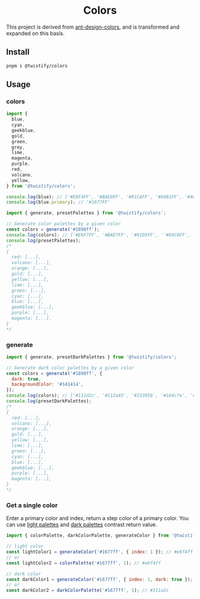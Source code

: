 <h1 align="center">Colors</h1>

This project is derived from [ant-design-colors](https://github.com/ant-design/ant-design-colors), and is transformed and expanded on this basis.

## Install
```bash
pnpm i @twistify/colors
```

## Usage

### colors

```js
import {
  blue,
  cyan,
  geekblue,
  gold,
  green,
  grey,
  lime,
  magenta,
  purple,
  red,
  volcano,
  yellow,
} from '@twistify/colors';

console.log(blue); // ['#E6F4FF', '#BAE0FF', '#91CAFF', '#69B1FF', '#4096FF', '#1677FF', '#0958D9', '#003EB3', '#002C8C', '#001D66']
console.log(blue.primary); // '#1677FF'
```

```js
import { generate, presetPalettes } from '@twistify/colors';

// Generate color palettes by a given color
const colors = generate('#1890ff');
console.log(colors); // ['#E6F7FF', '#BAE7FF', '#91D5FF', ''#69C0FF', '#40A9FF', '#1890FF', '#096DD9', '#0050B3', '#003A8C', '#002766']
console.log(presetPalettes);
/*
{
  red: [...],
  volcano: [...],
  orange: [...],
  gold: [...],
  yellow: [...],
  lime: [...],
  green: [...],
  cyan: [...],
  blue: [...],
  geekblue: [...],
  purple: [...],
  magenta: [...],
}
*/
```
### generate
```js
import { generate, presetDarkPalettes } from '@twistify/colors';

// Generate dark color palettes by a given color
const colors = generate('#1890ff', {
  dark: true,
  backgroundColor: '#141414',
});
console.log(colors); // ['#111d2c', '#112a45', '#15395b', '#164c7e', '#1765ad', '#177ddc', '#3c9ae8', '#65b7f3', '#8dcff8', '#b7e3fa']
console.log(presetDarkPalettes);
/*
{
  red: [...],
  volcano: [...],
  orange: [...],
  gold: [...],
  yellow: [...],
  lime: [...],
  green: [...],
  cyan: [...],
  blue: [...],
  geekblue: [...],
  purple: [...],
  magenta: [...],
}
*/
```

### Get a single color
Enter a primary color and index, return a step color of a primary color. You can use [light palettes](https://ant.design/docs/spec/colors) and [dark palettes](https://ant.design/docs/spec/dark) contrast return value.

```js
import { colorPalette, darkColorPalette, generateColor } from '@twistify/colors';

// light color
const lightColor1 = generateColor('#1677ff', { index: 1 }); // #e6f4ff
// or
const lightColor2 = colorPalette('#1677ff', 1); // #e6f4ff

// dark color
const darkColor1 = generateColor('#1677ff', { index: 1, dark: true }); // #111a2c
// or
const darkColor2 = darkColorPalette('#1677ff', 1); // #111a2c
```

